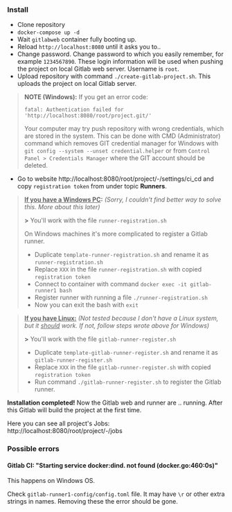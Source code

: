 ### Install
- Clone repository
- `docker-compose up -d`
- Wait `gitlabweb` container fully booting up.
 - Reload `http://localhost:8080` until it asks you to..
 - Change password. Change password to which you easily remember, for example `1234567890`. These login information will be used when pushing the project on local Gitlab web server. Username is `root`.
- Upload repository with command `./create-gitlab-project.sh`. This uploads the project on local Gitlab server.

>**NOTE (Windows):**
> If you get an error code:
>
>`fatal: Authentication failed for 'http://localhost:8080/root/project.git/'`
>
> Your computer may try push repository with wrong credentials, which are stored in the system. This can be done with CMD (Administrator) command which removes GIT credential manager for Windows with `git config --system --unset credential.helper` or from `Control Panel > Credentials Manager` where the GIT account should be deleted.

- Go to website http://localhost:8080/root/project/-/settings/ci_cd and copy `registration token` from under topic **Runners**.  

> **<ins>If you have a Windows PC</ins>:** *(Sorry, I couldn't find better way to solve this. More about this later)*
>
> **>** You'll work with the file `runner-registration.sh`
>
> On Windows machines it's more complicated to register a Gitlab runner.
>
> - Duplicate `template-runner-registration.sh` and rename it as `runner-registration.sh`
> - Replace `XXX` in the file `runner-registration.sh` with copied `registration token`
> - Connect to container with command `docker exec -it gitlab-runner1 bash`
> - Register runner with running a file `./runner-registration.sh`
> - Now you can exit the bash with `exit`

> **<ins>If you have Linux:</ins>** *(Not tested because I don't have a Linux system, but it <ins>should</ins> work. If not, follow steps wrote above for Windows)*
>
> **>** You'll work with the file `gitlab-runner-register.sh`
>
> - Duplicate `template-gitlab-runner-register.sh` and rename it as `gitlab-runner-register.sh`
> - Replace `XXX` in the file `gitlab-runner-register.sh` with copied `registration token`
> - Run command `./gitlab-runner-register.sh` to register the Gitlab runner.

**Installation completed!** Now the Gitlab web and runner are .. running. After this Gitlab will build the project at the first time.

Here you can see all project's Jobs: http://localhost:8080/root/project/-/jobs

### Possible errors

#### Gitlab CI: "Starting service docker:dind. not found (docker.go:460:0s)"

This happens on Windows OS.

Check `gitlab-runner1-config/config.toml` file. It may have `\r` or other extra strings in names. Removing these the error should be gone.